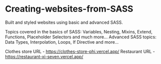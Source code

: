 # Creating-websites-from-SASS
Built and styled websites using basic and advanced SASS.

Topics covered in the basics of SASS: Variables, Nesting, Mixins, Extend, Functions, Placeholder Selectors and much more...
Advanced SASS topics: Data Types, Interpolation, Loops, If Directive and more...


Clothes store URL - https://clothes-store-phi.vercel.app/
Restaurant URL - https://restaurant-xi-seven.vercel.app/
